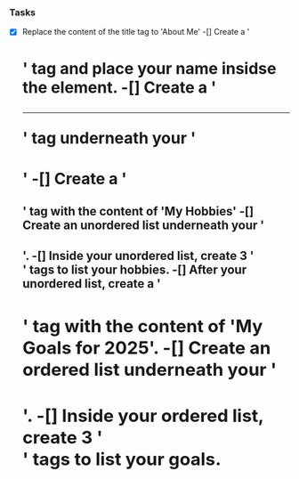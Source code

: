 ### Tasks
-[X] Replace the content of the title tag to 'About Me'
-[] Create a '<h1>' tag and place your name insidse the element.
-[] Create a '<hr>' tag underneath your '<h1>'
-[] Create a '<h2>' tag with the content of 'My Hobbies'
-[] Create an unordered list underneath your '<h2>'.
-[] Inside your unordered list, create 3 '<li>' tags to list your hobbies.
-[] After your unordered list, create a '<h2>' tag with the content of 'My Goals for 2025'.
-[] Create an ordered list underneath your '<h2>'.
-[] Inside your ordered list, create 3 '<li>' tags to list your goals.

